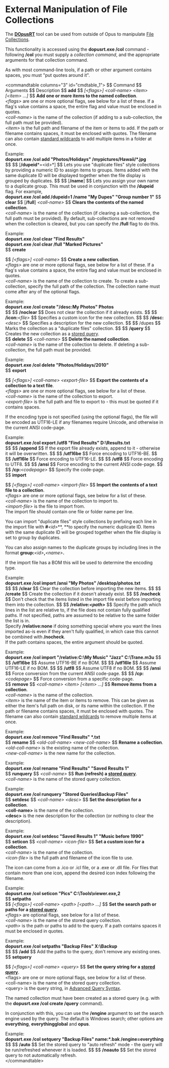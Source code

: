 # External Manipulation of File Collections

The **[DOpusRT]()** tool can be used from outside of Opus to manipulate [File Collections](/Manual/basic_concepts/virtual_file_system/file_collections/RAEDME.md).

This functionality is accessed using the **dopusrt.exe /col** command - following **/col** you must supply a *collection command*, and the appropriate arguments for that collection command.

As with most command-line tools, if a path or other argument contains spaces, you must "put quotes around it".

\<commandtable columns="3" id="cmdtable_1"\> \$\$ Command \$\$ Arguments \$\$ Description \$\$ **add** \$\$ *\[\<flags\>\] \<coll-name\> \<item\> \[\<item\> ...\]* \$\$ **Add one or more items to the named collection**.  
*\<flags\>* are one or more optional flags, see below for a list of these. If a flag's value contains a space, the entire flag and value must be enclosed in quotes.  
*\<coll-name\>* is the name of the collection (if adding to a sub-collection, the full path must be provided).  
*\<item\>* is the full path and filename of the item or items to add. If the path or filename contains spaces, it must be enclosed with quotes. The filename can also contain [standard wildcards](../wildcard_reference/pattern_matching_syntax.md) to add multiple items in a folder at once.

Example:  
**dopusrt.exe /col add "Photos/Holidays" /mypictures/Hawaii/\*.jpg**  
\$\$ \$\$ \[**/dupeid***=\<id\>*\] \$\$ Lets you use "duplicate files" style collections by providing a numeric ID to assign items to groups. Items added with the same duplicate ID will be displayed together when the file display is grouped by duplicates. \$\$ \$\$ \[**/name**\] \$\$ Lets you assign your own name to a duplicate group. This must be used in conjunction with the **/dupeid** flag. For example,  
**dopusrt.exe /col add /dupeid=1 /name "My Dupes" "Group number 1"** \$\$ **clear** \$\$ \[**/full**\] *\<coll-name\>* \$\$ **Clears the contents of the named collection**.  
*\<coll-name\>* is the name of the collection (if clearing a sub-collection, the full path must be provided). By default, sub-collections are not removed when the collection is cleared, but you can specify the **/full** flag to do this.

Example:  
**dopusrt.exe /col clear "Find Results"  
dopusrt.exe /col clear /full "Marked Pictures"**  
\$\$ **create**

\$\$ *\[\<flags\>\] \<coll-name\>* \$\$ **Create a new collection**.  
*\<flags\>* are one or more optional flags, see below for a list of these. If a flag's value contains a space, the entire flag and value must be enclosed in quotes.  
*\<coll-name\>* is the name of the collection to create. To create a sub-collection, specify the full path of the collection. The collection name must come after any of the optional flags.

Example:  
**dopusrt.exe /col create "/desc:My Photos" Photos**  
\$\$ \$\$ **/noclear** \$\$ Does not clear the collection if it already exists. \$\$ \$\$ **/icon:***\<file\>* \$\$ Specifies a custom icon for the new collection. \$\$ \$\$ **/desc:***\<desc\>* \$\$ Specifies a description for the new collection. \$\$ \$\$ /dupes \$\$ Marks the collection as a "duplicate files" collection. \$\$ \$\$ **/query** \$\$ Creates the new collection as a [stored query](/Manual/basic_concepts/virtual_file_system/file_collections/stored_queries.md).  
\$\$ **delete** \$\$ *\<coll-name\>* \$\$ **Delete the named collection**.  
*\<coll-name\>* is the name of the collection to delete. If deleting a sub-collection, the full path must be provided.

Example:  
**dopusrt.exe /col delete "Photos/Holidays/2010"**  
\$\$ **export**

\$\$ *\[\<flags\>\] \<coll-name\> \<export-file\>* \$\$ **Export the contents of a collection to a text file**.  
*\<flags\>* are one or more optional flags, see below for a list of these.  
*\<coll-name\>* is the name of the collection to export.  
*\<export-file\>* is the full path and file to export to - this must be quoted if it contains spaces.

If the encoding type is not specified (using the optional flags), the file will be encoded as UTF16-LE if any filenames require Unicode, and otherwise in the current ANSI code-page.

Example:  
**dopusrt.exe /col export /utf8 "Find Results" D:\Results.txt**  
\$\$ \$\$ **/append** \$\$ If the export file already exists, append to it - otherwise it will be overwritten. \$\$ \$\$ **/utf16be** \$\$ Force encoding to UTF16-BE. \$\$ \$\$ **/utf16le** \$\$ Force encoding to UTF16-LE. \$\$ \$\$ **/utf8** \$\$ Force encoding to UTF8. \$\$ \$\$ **/ansi** \$\$ Force encoding to the current ANSI code-page. \$\$ \$\$ **/cp:***\<codepage\>* \$\$ Specify the code-page.  
\$\$ **import**  
  
  
\$\$ *\[\<flags\>\] \<coll-name\> \<import-file\>* \$\$ **Import the contents of a text file to a collection**.  
*\<flags\>* are one or more optional flags, see below for a list of these.  
*\<coll-name\>* is the name of the collection to import to.  
*\<import-file\>* is the file to import from.  
The import file should contain one file or folder name per line.  
  
You can import "duplicate files" style collections by prefixing each line in the import file with **\#***\<id\>*\*\*, \*\*to specify the numeric duplicate ID. Items with the same duplicate ID will be grouped together when the file display is set to group by duplicates.  
  
You can also assign names to the duplicate groups by including lines in the format **group:***\<id\>***,***\<name\>***.**  
  
If the import file has a BOM this will be used to determine the encoding type.  
  
Example:  
**dopusrt.exe /col import /ansi "My Photos" /desktop/photos.txt**  
\$\$ \$\$ **/clear** \$\$ Clear the collection before importing the new items. \$\$ \$\$ **/create** \$\$ Create the collection if it doesn't already exist. \$\$ \$\$ **/nocheck** \$\$ Don't check that the items listed in the import file exist before importing them into the collection. \$\$ \$\$ **/relative:*\<path\>*** \$\$ Specify the path which lines in the list are relative to, if the file does not contain fully qualified paths. If not specified, paths are assumed to be relative to the same folder the list is in.  
Specify **/relative:none** if doing something special where you want the lines imported as-is even if they aren't fully qualified, in which case this cannot be combined with **/nocheck**.  
If the path contains spaces, the entire argument should be quoted.  
  
Example:  
**dopusrt.exe /col import "/relative:C:\My Music" "Jazz" C:\Trane.m3u** \$\$ \$\$ **/utf16be** \$\$ Assume UTF16-BE if no BOM. \$\$ \$\$ **/utf16le** \$\$ Assume UTF16-LE if no BOM. \$\$ \$\$ **/utf8** \$\$ Assume UTF8 if no BOM. \$\$ \$\$ **/ansi** \$\$ Force conversion from the current ANSI code-page. \$\$ \$\$ **/cp:***\<codepage\>* \$\$ Force conversion from a specific code-page.  
\$\$ **remove** \$\$ *\<coll-name\> \<item\> \[\<item\> ...\]* \$\$ **Remove items from a collection**.  
*\<coll-name\>* is the name of the collection.  
*\<item\>* is the name of the item or items to remove. This can be given as either the item's full path on disk, or its name within the collection. If the path or filename contains spaces, it must be enclosed with quotes. The filename can also contain [standard wildcards](../wildcard_reference/pattern_matching_syntax.md) to remove multiple items at once.  
  
Example:  
**dopusrt.exe /col remove "Find Results" \*.txt**  
\$\$ **rename** \$\$ *\<old-coll-name\> \<new-coll-name\>* \$\$ **Rename a collection**.  
*\<old-coll-name\>* is the existing name of the collection.  
*\<new-coll-name\>* is the new name for the collection.  
  
Example:  
**dopusrt.exe /col rename "Find Results" "Saved Results 1"**  
\$\$ **runquery** \$\$ *\<coll-name\>* \$\$ **Run (refresh) a [stored query](/Manual/basic_concepts/virtual_file_system/file_collections/stored_queries.md)**.  
*\<coll-name\>* is the name of the stored query collection.  
  
Example:  
**dopusrt.exe /col runquery "Stored Queries\Backup Files"**  
\$\$ **setdesc** \$\$ *\<coll-name\> \<desc\>* \$\$ **Set the description for a collection**.  
**\<coll-name\>** is the name of the collection.  
**\<desc\>** is the new description for the collection (or nothing to clear the description).  
  
Example:  
**dopusrt.exe /col setdesc "Saved Results 1" "Music before 1990"**  
\$\$ **seticon** \$\$ *\<coll-name\> \<icon-file\>* \$\$ **Set a custom icon for a collection**.  
*\<coll-name\>* is the name of the collection.  
*\<icon-file\>* is the full path and filename of the icon file to use.  
  
The icon can come from a .ico or .icl file, or a .exe or .dll file. For files that contain more than one icon, append the desired icon index following the filename.  
  
Example:  
**dopusrt.exe /col seticon "Pics" C:\Tools\viewer.exe,2**  
\$\$ **setpaths**  
\$\$ *\[\<flags\>\] \<coll-name\> \<path\> \[\<path\> ...\]* \$\$ **Set the search path or paths for a [stored query](/Manual/basic_concepts/virtual_file_system/file_collections/stored_queries.md)**.  
*\<flags\>* are optional flags, see below for a list of these.  
*\<coll-name\>* is the name of the stored query collection.  
*\<path\>* is the path or paths to add to the query. If a path contains spaces it must be enclosed in quotes.  
  
Example:  
**dopusrt.exe /col setpaths "Backup Files" X:\Backup**  
\$\$ \$\$ **/add** \$\$ Add the paths to the query, don't remove any existing ones.  
\$\$ **setquery**  
  
\$\$ *\[\<flags\>\] \<coll-name\> \<query\>* \$\$ **Set the query string for a [stored query](/Manual/basic_concepts/virtual_file_system/file_collections/stored_queries.md)**.  
\<flags\> are one or more optional flags, see below for a list of these.  
\<coll-name\> is the name of the stored query collection.  
\<query\> is the query string, in [Advanced Query Syntax](http://www.microsoft.com/windows/products/winfamily/desktopsearch/technicalresources/advquery.mspx).  
  
The named collection must have been created as a stored query (e.g. with the **dopusrt.exe /col create /query** command).

In conjunction with this, you can use the **/engine** argument to set the search engine used by the query. The default is Windows search; other options are **everything**, **everythingglobal** and **opus**.

Example:  
**dopusrt.exe /col setquery "Backup Files" name:\*.bak /engine=everything**  
\$\$ \$\$ **/auto** \$\$ Set the stored query to "auto refresh" mode - the query will be run/refreshed whenever it is loaded. \$\$ \$\$ **/noauto** \$\$ Set the stored query to not automatically refresh.  
\</commandtable\>
